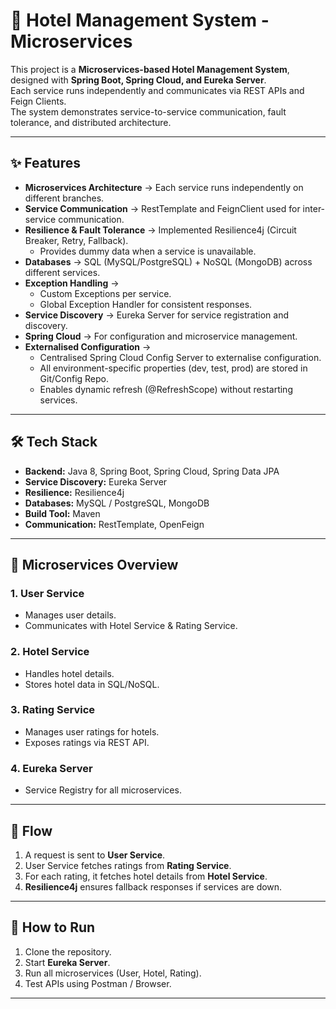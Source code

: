 # 🏨 Hotel Management System - Microservices

This project is a **Microservices-based Hotel Management System**, designed with **Spring Boot, Spring Cloud, and Eureka Server**.  
Each service runs independently and communicates via REST APIs and Feign Clients.  
The system demonstrates service-to-service communication, fault tolerance, and distributed architecture.

---

## ✨ Features

- **Microservices Architecture** → Each service runs independently on different branches.  
- **Service Communication** → RestTemplate and FeignClient used for inter-service communication.  
- **Resilience & Fault Tolerance** → Implemented Resilience4j (Circuit Breaker, Retry, Fallback).  
  - Provides dummy data when a service is unavailable.  
- **Databases** → SQL (MySQL/PostgreSQL) + NoSQL (MongoDB) across different services.  
- **Exception Handling** →  
  - Custom Exceptions per service.  
  - Global Exception Handler for consistent responses.  
- **Service Discovery** → Eureka Server for service registration and discovery.  
- **Spring Cloud** → For configuration and microservice management.  
- **Externalised Configuration** →
  - Centralised Spring Cloud Config Server to externalise configuration.
  - All environment-specific properties (dev, test, prod) are stored in Git/Config Repo.
  - Enables dynamic refresh (@RefreshScope) without restarting services.

---

## 🛠️ Tech Stack

- **Backend:** Java 8, Spring Boot, Spring Cloud, Spring Data JPA  
- **Service Discovery:** Eureka Server  
- **Resilience:** Resilience4j  
- **Databases:** MySQL / PostgreSQL, MongoDB  
- **Build Tool:** Maven  
- **Communication:** RestTemplate, OpenFeign  

---

## 📂 Microservices Overview

### 1. User Service  
- Manages user details.  
- Communicates with Hotel Service & Rating Service.  

### 2. Hotel Service  
- Handles hotel details.  
- Stores hotel data in SQL/NoSQL.  

### 3. Rating Service  
- Manages user ratings for hotels.  
- Exposes ratings via REST API.  

### 4. Eureka Server  
- Service Registry for all microservices.  

---

## 🔄 Flow

1. A request is sent to **User Service**.  
2. User Service fetches ratings from **Rating Service**.  
3. For each rating, it fetches hotel details from **Hotel Service**.  
4. **Resilience4j** ensures fallback responses if services are down.  

---

## 🚀 How to Run

1. Clone the repository.  
2. Start **Eureka Server**.  
3. Run all microservices (User, Hotel, Rating).  
4. Test APIs using Postman / Browser.  

---
